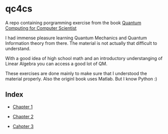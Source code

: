 # qc4cs
A repo containing porgramming exercise from the book [Quantum Computing for Computer Scientist](https://www.amazon.com/Quantum-Computing-Computer-Scientists-Yanofsky-ebook/dp/B00AHTN5NS)

I had immense pleasure learning Quantum Mechanics and Quantum Information theory from there. The material is not actually that difficult to understand.

With a good idea of high school math and an introductory understanging of Linear Algebra you can access a good lot of QM.

These exercises are done mainly to make sure that I understood the material properly. Also the originl book uses Matlab. But I know Python :)

## Index

- [Chapter 1](https://github.com/rcshubhadeep/qc4cs/tree/master/notebooks/ch1)

- [Chapter 2](https://github.com/rcshubhadeep/qc4cs/tree/master/notebooks/ch2)

- [Cahpter 3](https://github.com/rcshubhadeep/qc4cs/tree/master/notebooks/ch3)
